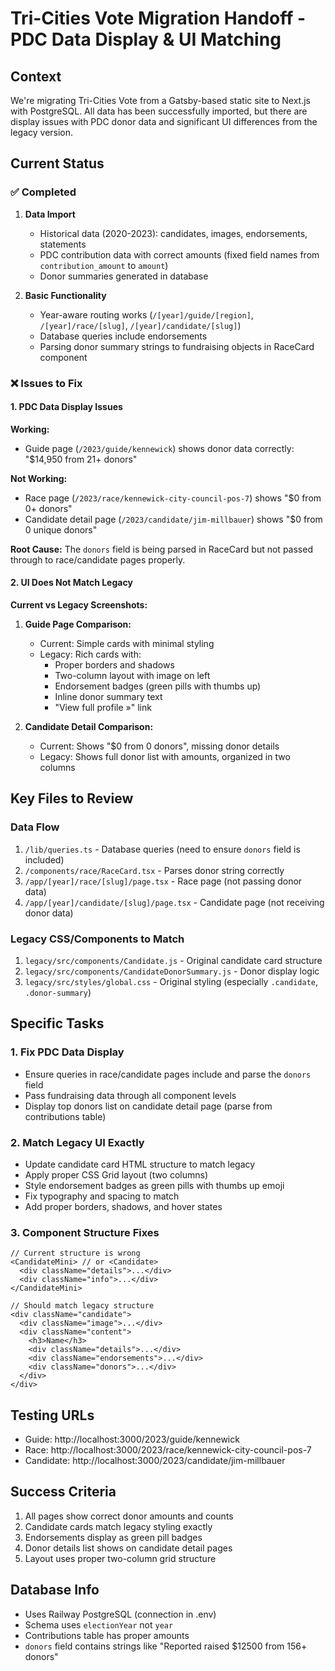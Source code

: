 # Tri-Cities Vote Migration Handoff - PDC Data Display & UI Matching

## Context
We're migrating Tri-Cities Vote from a Gatsby-based static site to Next.js with PostgreSQL. All data has been successfully imported, but there are display issues with PDC donor data and significant UI differences from the legacy version.

## Current Status

### ✅ Completed
1. **Data Import**
   - Historical data (2020-2023): candidates, images, endorsements, statements
   - PDC contribution data with correct amounts (fixed field names from `contribution_amount` to `amount`)
   - Donor summaries generated in database

2. **Basic Functionality**
   - Year-aware routing works (`/[year]/guide/[region]`, `/[year]/race/[slug]`, `/[year]/candidate/[slug]`)
   - Database queries include endorsements
   - Parsing donor summary strings to fundraising objects in RaceCard component

### ❌ Issues to Fix

#### 1. PDC Data Display Issues

**Working:**
- Guide page (`/2023/guide/kennewick`) shows donor data correctly: "$14,950 from 21+ donors"

**Not Working:**
- Race page (`/2023/race/kennewick-city-council-pos-7`) shows "$0 from 0+ donors"
- Candidate detail page (`/2023/candidate/jim-millbauer`) shows "$0 from 0 unique donors"

**Root Cause:** The `donors` field is being parsed in RaceCard but not passed through to race/candidate pages properly.

#### 2. UI Does Not Match Legacy

**Current vs Legacy Screenshots:**

1. **Guide Page Comparison:**
   - Current: Simple cards with minimal styling
   - Legacy: Rich cards with:
     - Proper borders and shadows
     - Two-column layout with image on left
     - Endorsement badges (green pills with thumbs up)
     - Inline donor summary text
     - "View full profile »" link

2. **Candidate Detail Comparison:**
   - Current: Shows "$0 from 0 donors", missing donor details
   - Legacy: Shows full donor list with amounts, organized in two columns

## Key Files to Review

### Data Flow
1. `/lib/queries.ts` - Database queries (need to ensure `donors` field is included)
2. `/components/race/RaceCard.tsx` - Parses donor string correctly
3. `/app/[year]/race/[slug]/page.tsx` - Race page (not passing donor data)
4. `/app/[year]/candidate/[slug]/page.tsx` - Candidate page (not receiving donor data)

### Legacy CSS/Components to Match
1. `legacy/src/components/Candidate.js` - Original candidate card structure
2. `legacy/src/components/CandidateDonorSummary.js` - Donor display logic
3. `legacy/src/styles/global.css` - Original styling (especially `.candidate`, `.donor-summary`)

## Specific Tasks

### 1. Fix PDC Data Display
- Ensure queries in race/candidate pages include and parse the `donors` field
- Pass fundraising data through all component levels
- Display top donors list on candidate detail page (parse from contributions table)

### 2. Match Legacy UI Exactly
- Update candidate card HTML structure to match legacy
- Apply proper CSS Grid layout (two columns)
- Style endorsement badges as green pills with thumbs up emoji
- Fix typography and spacing to match
- Add proper borders, shadows, and hover states

### 3. Component Structure Fixes
```tsx
// Current structure is wrong
<CandidateMini> // or <Candidate>
  <div className="details">...</div>
  <div className="info">...</div>
</CandidateMini>

// Should match legacy structure
<div className="candidate">
  <div className="image">...</div>
  <div className="content">
    <h3>Name</h3>
    <div className="details">...</div>
    <div className="endorsements">...</div>
    <div className="donors">...</div>
  </div>
</div>
```

## Testing URLs
- Guide: http://localhost:3000/2023/guide/kennewick
- Race: http://localhost:3000/2023/race/kennewick-city-council-pos-7
- Candidate: http://localhost:3000/2023/candidate/jim-millbauer

## Success Criteria
1. All pages show correct donor amounts and counts
2. Candidate cards match legacy styling exactly
3. Endorsements display as green pill badges
4. Donor details list shows on candidate detail pages
5. Layout uses proper two-column grid structure

## Database Info
- Uses Railway PostgreSQL (connection in .env)
- Schema uses `electionYear` not `year`
- Contributions table has proper amounts
- `donors` field contains strings like "Reported raised $12500 from 156+ donors"